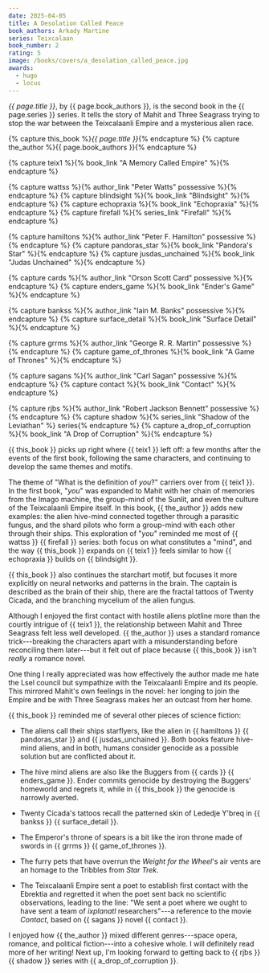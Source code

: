 ```yaml
---
date: 2025-04-05
title: A Desolation Called Peace
book_authors: Arkady Martine
series: Teixcalaan
book_number: 2
rating: 5
image: /books/covers/a_desolation_called_peace.jpg
awards:
  - hugo
  - locus
---
```


<cite class="book-title">{{ page.title }}</cite>, by <span
class="author-name">{{ page.book_authors }}</span>, is the second book in the
<span class="book-series">{{ page.series }}</span> series. It tells the story
of Mahit and Three Seagrass trying to stop the war between the Teixcalaanli
Empire and a mysterious alien race.

{% capture this_book %}<cite class="book-title">{{ page.title }}</cite>{% endcapture %}
{% capture the_author %}<span class="author-name">{{ page.book_authors }}</span>{% endcapture %}

{% capture teix1 %}{% book_link "A Memory Called Empire" %}{% endcapture %}

{% capture wattss %}{% author_link "Peter Watts" possessive %}{% endcapture %}
{% capture blindsight %}{% book_link "Blindsight" %}{% endcapture %}
{% capture echopraxia %}{% book_link "Echopraxia" %}{% endcapture %}
{% capture firefall %}{% series_link "Firefall" %}{% endcapture %}

{% capture hamiltons %}{% author_link "Peter F. Hamilton" possessive %}{% endcapture %}
{% capture pandoras_star %}{% book_link "Pandora's Star" %}{% endcapture %}
{% capture jusdas_unchained %}{% book_link "Judas Unchained" %}{% endcapture %}

{% capture cards %}{% author_link "Orson Scott Card" possessive %}{% endcapture %}
{% capture enders_game %}{% book_link "Ender's Game" %}{% endcapture %}

{% capture bankss %}{% author_link "Iain M. Banks" possessive %}{% endcapture %}
{% capture surface_detail %}{% book_link "Surface Detail" %}{% endcapture %}

{% capture grrms %}{% author_link "George R. R. Martin" possessive %}{% endcapture %}
{% capture game_of_thrones %}{% book_link "A Game of Thrones" %}{% endcapture %}

{% capture sagans %}{% author_link "Carl Sagan" possessive %}{% endcapture %}
{% capture contact %}{% book_link "Contact" %}{% endcapture %}

{% capture rjbs %}{% author_link "Robert Jackson Bennett" possessive %}{% endcapture %}
{% capture shadow %}{% series_link "Shadow of the Leviathan" %} series{% endcapture %}
{% capture a_drop_of_corruption %}{% book_link "A Drop of Corruption" %}{% endcapture %}

{{ this_book }} picks up right where {{ teix1 }} left off: a few months after
the events of the first book, following the same characters, and continuing to
develop the same themes and motifs.

The theme of "What is the definition of _you_?" carriers over from {{ teix1
}}. In the first book, "_you_" was expanded to Mahit with her chain of
memories from the Imago machine, the group-mind of the Sunlit, and even the
culture of the Teixcalaanli Empire itself. In this book, {{ the_author }} adds
new examples: the alien hive-mind connected together through a parasitic
fungus, and the shard pilots who form a group-mind with each other through
their ships. This exploration of "_you_" reminded me most of {{ wattss }} {{
firefall }} series: both focus on what constitutes a "mind", and the way {{
this_book }} expands on {{ teix1 }} feels similar to how {{ echopraxia }}
builds on {{ blindsight }}.

{{ this_book }} also continues the starchart motif, but focuses it more
explicitly on neural networks and patterns in the brain. The captain is
described as the brain of their ship, there are the fractal tattoos of Twenty
Cicada, and the branching mycelium of the alien fungus.

Although I enjoyed the first contact with hostile aliens plotline more than
the courtly intrigue of {{ teix1 }}, the relationship between Mahit and Three
Seagrass felt less well developed. {{ the_author }} uses a standard romance
trick---breaking the characters apart with a misunderstanding before
reconciling them later---but it felt out of place because {{ this_book }}
isn't _really_ a romance novel.

One thing I really appreciated was how effectively the author made me hate the
Lsel council but sympathize with the Teixcalaanli Empire and its people. This
mirrored Mahit's own feelings in the novel: her longing to join the Empire and
be with Three Seagrass makes her an outcast from her home.

{{ this_book }} reminded me of several other pieces of science fiction:

- The aliens call their ships starflyers, like the alien in {{ hamiltons }} {{
  pandoras_star }} and {{ jusdas_unchained }}. Both books feature hive-mind
  aliens, and in both, humans consider genocide as a possible solution but are
  conflicted about it.

- The hive mind aliens are also like the Buggers from {{ cards }} {{ enders_game }}.
  Ender commits genocide by destroying the Buggers' homeworld and regrets it, while
  in {{ this_book }} the genocide is narrowly averted.

- Twenty Cicada's tattoos recall the patterned skin of Lededje Y'breq in {{
  bankss }} {{ surface_detail }}.

- The Emperor's throne of spears is a bit like the iron throne made of swords
  in {{ grrms }} {{ game_of_thrones }}.

- The furry pets that have overrun the _Weight for the Wheel_'s air vents are
  an homage to the Tribbles from <cite class="tv-show-title">Star Trek</cite>.

- The Teixcalaanli Empire sent a poet to establish first contact with the
  Ebrektia and regretted it when the poet sent back no scientific
  observations, leading to the line: "We sent a poet where we ought to have
  sent a team of _ixplanatl_ researchers"---a reference to the movie <cite
  class="movie-title">Contact</cite>, based on {{ sagans }} novel {{ contact
  }}.

I enjoyed how {{ the_author }} mixed different genres---space opera, romance,
and political fiction---into a cohesive whole. I will definitely read more of
her writing! Next up, I'm looking forward to getting back to {{ rjbs }} {{
shadow }} series with {{ a_drop_of_corruption }}.
